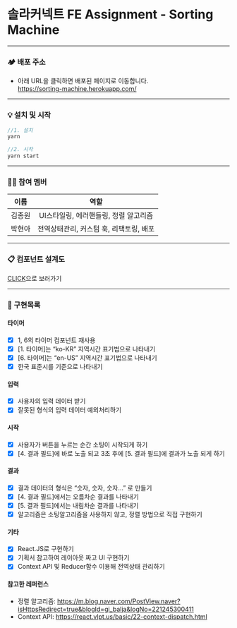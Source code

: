 # 솔라커넥트 FE Assignment - Sorting Machine

---

### 🏕 배포 주소

- 아래 URL을 클릭하면 배포된 페이지로 이동합니다. <br>
  https://sorting-machine.herokuapp.com/

---

### 💡 설치 및 시작

```js
//1. 설치
yarn

//2. 시작
yarn start
```

---

### 🧑‍💻 참여 멤버

|  이름  |                  역할                   |
| :----: | :-------------------------------------: |
| 김종원 |  UI스타일링, 에러핸들링, 정렬 알고리즘  |
| 박현아 | 전역상태관리, 커스텀 훅, 리팩토링, 배포 |

---

### 📋 컴포넌트 설계도

<a href="https://docs.google.com/presentation/d/1h4IkWs4X6zG6ExVKuzop4pgL0C1myERr2Z7Fwgu16kc/edit?userstoinvite=whddnjs1715@gmail.com&actionButton=1#slide=id.p" target="_blank">CLICK</a>으로 보러가기

---

### 📝 구현목록

#### 타이머

- [x] 1, 6의 타이머 컴포넌트 재사용
- [x] [1. 타이머]는 “ko-KR” 지역시간 표기법으로 나타내기
- [x] [6. 타이머]는 “en-US” 지역시간 표기법으로 나타내기
- [x] 한국 표준시를 기준으로 나타내기

#### 입력

- [x] 사용자의 입력 데이터 받기
- [x] 잘못된 형식의 입력 데이터 예외처리하기

#### 시작

- [x] 사용자가 버튼을 누르는 순간 소팅이 시작되게 하기
- [x] [4. 결과 필드]에 바로 노출 되고 3초 후에 [5. 결과 필드]에 결과가 노출 되게 하기

#### 결과

- [x] 결과 데이터의 형식은 “숫자, 숫자, 숫자…” 로 만들기
- [x] [4. 결과 필드]에서는 오름차순 결과를 나타내기
- [x] [5. 결과 필드]에서는 내림차순 결과를 나타내기
- [x] 알고리즘은 소팅알고리즘을 사용하지 않고, 정렬 방법으로 직접 구현하기

#### 기타

- [x] React.JS로 구현하기
- [x] 기획서 참고하여 레이아웃 짜고 UI 구현하기
- [x] Context API 및 Reducer함수 이용해 전역상태 관리하기

#### 참고한 레퍼런스

- 정렬 알고리즘: https://m.blog.naver.com/PostView.naver?isHttpsRedirect=true&blogId=gi_balja&logNo=221245300411
- Context API: https://react.vlpt.us/basic/22-context-dispatch.html
